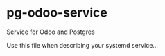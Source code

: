 # pg-odoo-service
Service for Odoo and Postgres

Use this file when describing your systemd service...

